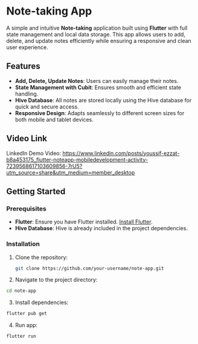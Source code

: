 # Note-taking App

A simple and intuitive **Note-taking** application built using **Flutter** with full state management and local data storage. This app allows users to add, delete, and update notes efficiently while ensuring a responsive and clean user experience.

## Features
- **Add, Delete, Update Notes**: Users can easily manage their notes.
- **State Management with Cubit**: Ensures smooth and efficient state handling.
- **Hive Database**: All notes are stored locally using the Hive database for quick and secure access.
- **Responsive Design**: Adapts seamlessly to different screen sizes for both mobile and tablet devices.

## Video Link
LinkedIn Demo Video: https://www.linkedin.com/posts/youssif-ezzat-b8a453175_flutter-noteapp-mobiledevelopment-activity-7239568617103609856-7rU5?utm_source=share&utm_medium=member_desktop

## Getting Started

### Prerequisites
- **Flutter**: Ensure you have Flutter installed. [Install Flutter](https://flutter.dev/docs/get-started/install).
- **Hive Database**: Hive is already included in the project dependencies.

### Installation

1. Clone the repository:
   ```bash
   git clone https://github.com/your-username/note-app.git
   ```
2. Navigate to the project directory:
  ```bash
  cd note-app
  ```
3. Install dependencies:
  ```bash
  flutter pub get
  ```
4. Run app:
  ```bash
  flutter run
  ```
